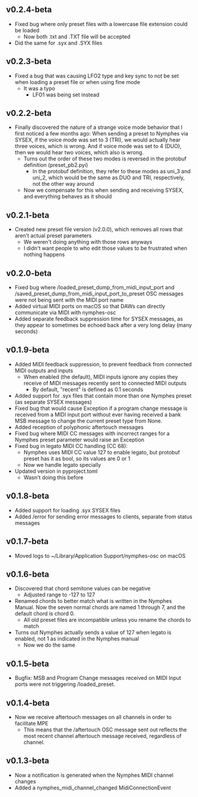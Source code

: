 ## v0.2.4-beta

- Fixed bug where only preset files with a lowercase file extension could be loaded
  - Now both .txt and .TXT file will be accepted
- Did the same for .syx and .SYX files


## v0.2.3-beta

- Fixed a bug that was causing LFO2 type and key sync to not be set when loading a preset file or when using fine mode
  - It was a typo
    - LFO1 was being set instead


## v0.2.2-beta

- Finally discovered the nature of a strange voice mode behavior that I first noticed a few months ago: When sending a preset to Nymphes via SYSEX, if the voice mode was set to 3 (TRI), we would actually hear three voices, which is wrong. And if voice mode was set to 4 (DUO), then we would hear two voices, which also is wrong.
  - Turns out the order of these two modes is reversed in the protobuf definition (preset_pb2.pyi)
    - In the protobuf definition, they refer to these modes as uni_3 and uni_2, which would be the same as DUO and TRI, respectively, not the other way around
  - Now we compensate for this when sending and receiving SYSEX, and everything behaves as it should


## v0.2.1-beta

- Created new preset file version (v2.0.0), which removes all rows that aren't actual preset parameters
  - We weren't doing anything with those rows anyways
  - I didn't want people to who edit those values to be frustrated when nothing happens


## v0.2.0-beta

- Fixed bug where /loaded_preset_dump_from_midi_input_port and /saved_preset_dump_from_midi_input_port_to_preset OSC messages were not being sent with the MIDI port name
- Added virtual MIDI ports on macOS so that DAWs can directly communicate via MIDI with nymphes-osc
- Added separate feedback suppression time for SYSEX messages, as they appear to sometimes be echoed back after a very long delay (many seconds) 


## v0.1.9-beta

- Added MIDI feedback suppression, to prevent feedback from connected MIDI outputs and inputs
  - When enabled (the default), MIDI inputs ignore any copies they receive of MIDI messages recently sent to connected MIDI outputs
    - By default, "recent" is defined as 0.1 seconds
- Added support for .syx files that contain more than one Nymphes preset (as separate SYSEX messages)
- Fixed bug that would cause Exception if a program change message is received from a MIDI input port without ever having received a bank MSB message to change the current preset type from None.
- Added reception of polyphonic aftertouch messages
- Fixed bug where MIDI CC messages with incorrect ranges for a Nymphes preset parameter would raise an Exception
- Fixed bug in legato MIDI CC handling (CC 68):
  - Nymphes uses MIDI CC value 127 to enable legato, but protobuf preset has it as bool, so its values are 0 or 1
  - Now we handle legato specially
- Updated version in pyproject.toml
  - Wasn't doing this before


## v0.1.8-beta

- Added support for loading .syx SYSEX files
- Added /error for sending error messages to clients, separate from status messages


## v0.1.7-beta

- Moved logs to ~/Library/Application Support/nymphes-osc on macOS


## v0.1.6-beta

- Discovered that chord semitone values can be negative
  - Adjusted range to -127 to 127
- Renamed chords to better match what is written in the Nymphes Manual. Now the seven normal chords are named 1 through 7, and the default chord is chord 0.
  - All old preset files are incompatible unless you rename the chords to match
- Turns out Nymphes actually sends a value of 127 when legato is enabled, not 1 as indicated in the Nymphes manual
  - Now we do the same


## v0.1.5-beta

- Bugfix: MSB and Program Change messages received on MIDI Input ports were not triggering /loaded_preset.


## v0.1.4-beta

- Now we receive aftertouch messages on all channels in order to facilitate MPE
  - This means that the /aftertouch OSC message sent out reflects the most recent channel aftertouch message received, regardless of channel.


## v0.1.3-beta

- Now a notification is generated when the Nymphes MIDI channel changes
- Added a nymphes_midi_channel_changed MidiConnectionEvent
